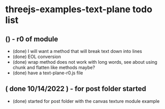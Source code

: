 # threejs-examples-text-plane todo list

## () - r0 of module
* (done) I will want a method that will break text down into lines
* (done) EOL conversion
* (done) wrap method does not work with long words, see about using chunk and flatten like methods maybe?
* (done) have a text-plane-r0.js file

## ( done 10/14/2022 ) - for post folder started
* (done) started for post folder with the canvas texture module example
